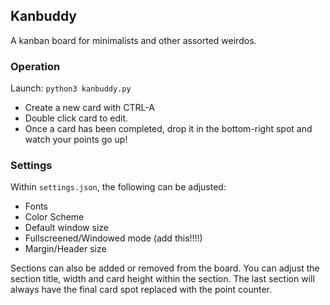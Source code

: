## Kanbuddy
A kanban board for minimalists and other assorted weirdos.

### Operation
Launch: ``python3 kanbuddy.py``
- Create a new card with CTRL-A
- Double click card to edit.
- Once a card has been completed, drop it in the bottom-right spot and watch your points go up!

### Settings
Within ``settings.json``, the following can be adjusted:
- Fonts
- Color Scheme
- Default window size
- Fullscreened/Windowed mode (add this!!!!)
- Margin/Header size

Sections can also be added or removed from the board. You can adjust the section title, width and card height within the section. The last section will always have the final card spot replaced with the point counter.
